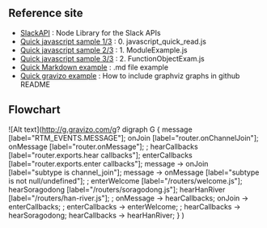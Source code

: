 Reference site
-
* [SlackAPI](https://github.com/slackhq/node-slack-sdk) : Node Library for the Slack APIs
* [Quick javascript sample 1/3](https://drive.google.com/file/d/0B47gpfbG1MCVZFpwMVB2LVVXU0U) : 0. javascript_quick_read.js
* [Quick javascript sample 2/3](https://drive.google.com/file/d/0B47gpfbG1MCVZTZIY2pBNldsd1E) : 1. ModuleExample.js
* [Quick javascript sample 3/3](https://drive.google.com/file/d/0B47gpfbG1MCVQUU0dGZ0Y2wxV3c) : 2. FunctionObjectExam.js
* [Quick Markdown example](http://www.unexpected-vortices.com/sw/rippledoc/quick-markdown-example.html) : .md file example
* [Quick gravizo example](https://github.com/TLmaK0/gravizo) : How to include graphviz graphs in github README

Flowchart
-
![Alt text](http://g.gravizo.com/g?
  digraph G {
    message [label="RTM_EVENTS.MESSAGE"];
    onJoin [label="router.onChannelJoin"];
    onMessage [label="router.onMessage"];
    ;
    hearCallbacks [label="router.exports.hear callbacks"];
    enterCallbacks [label="router.exports.enter callbacks"];
    message -> onJoin [label="subtype is channel_join"];
    message -> onMessage [label="subtype is not null/undefined"];
    ;
    enterWelcome [label="/routers/welcome.js"];
    hearSoragodong [label="/routers/soragodong.js"];
    hearHanRiver [label="/routers/han-river.js"];
    ;
    onMessage -> hearCallbacks;
    onJoin -> enterCallbacks;
    ;
    enterCallbacks -> enterWelcome;
    ;
    hearCallbacks -> hearSoragodong;
    hearCallbacks -> hearHanRiver;
  }
)
